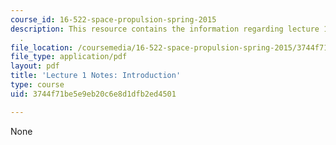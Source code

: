 ```yaml
---
course_id: 16-522-space-propulsion-spring-2015
description: This resource contains the information regarding lecture 1 notes introduction
  .
file_location: /coursemedia/16-522-space-propulsion-spring-2015/3744f71be5e9eb20c6e8d1dfb2ed4501_MIT16_522S15_Lecture1.pdf
file_type: application/pdf
layout: pdf
title: 'Lecture 1 Notes: Introduction'
type: course
uid: 3744f71be5e9eb20c6e8d1dfb2ed4501

---
```

None